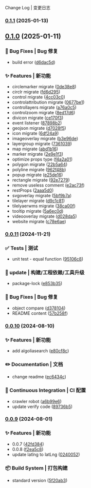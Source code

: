 Change Log | 变更日志
### [0.1.1](https://github.com/GrayFrost/sveaflet/compare/v0.1.0...v0.1.1) (2025-01-13)

## [0.1.0](https://github.com/GrayFrost/sveaflet/compare/v0.0.11...v0.1.0) (2025-01-11)


### 🐛 Bug Fixes | Bug 修复

* build error ([d6dac5d](https://github.com/GrayFrost/sveaflet/commit/d6dac5dc17829f8747f0256374008d1721509037))


### ✨ Features | 新功能

* circlemarker migrate ([0de38e8](https://github.com/GrayFrost/sveaflet/commit/0de38e83689334a19e2fe74766e6338a96fb8d58))
* circlr migrate ([fd6d295](https://github.com/GrayFrost/sveaflet/commit/fd6d29571a270bc8ab6577372a8b95bb8a35bdfa))
* control migrate ([4cc03c0](https://github.com/GrayFrost/sveaflet/commit/4cc03c05604f1e96a05b63c63a5b362ed6fafaf3))
* controlattribution migrate ([0677be1](https://github.com/GrayFrost/sveaflet/commit/0677be1de6473ac6fe409d94a30d00c6f3113956))
* controllayers migrate ([a76a0c5](https://github.com/GrayFrost/sveaflet/commit/a76a0c5b158b8202814f84794974f7f9275ca2aa))
* controlzoom migrate ([8ed17d6](https://github.com/GrayFrost/sveaflet/commit/8ed17d64b45694e911a2cb3ac894e88e3489246c))
* divicon migrate ([ce170f3](https://github.com/GrayFrost/sveaflet/commit/ce170f3bf6f6ab27ebcd3d07c53e96c0c89950dc))
* event listener ([87898b2](https://github.com/GrayFrost/sveaflet/commit/87898b203f587e90d0d797b91d8d1ba657c5bb26))
* geojson migrate ([d7028f5](https://github.com/GrayFrost/sveaflet/commit/d7028f50f7ceafba424bb3fa6723019fa1acc883))
* icon migrate ([6df24a9](https://github.com/GrayFrost/sveaflet/commit/6df24a9a7c15b27f20426718587667599de02707))
* imageoverlay migrate ([b3e96de](https://github.com/GrayFrost/sveaflet/commit/b3e96de85122fdf92ddc27d7cdb399cd7319834d))
* layergroup migrate ([7361039](https://github.com/GrayFrost/sveaflet/commit/73610394a9321b17cea610c71428b428425003e9))
* map migrate ([abd1b16](https://github.com/GrayFrost/sveaflet/commit/abd1b166db17615b831f2527f44800e4748d8605))
* marker migrate ([2e9e1f3](https://github.com/GrayFrost/sveaflet/commit/2e9e1f3bbe985708f3c938bc9a6f04728b40a48c))
* optimize props type ([f4a2a01](https://github.com/GrayFrost/sveaflet/commit/f4a2a01071cf9f27e2cca722b9cceeb49383830f))
* polygon migrate ([22b5a64](https://github.com/GrayFrost/sveaflet/commit/22b5a644cf1d9f7eddf24bd8fc04e8fb8cb48e4d))
* polyline migrate ([962f48b](https://github.com/GrayFrost/sveaflet/commit/962f48ba5c35877d614b7bfa65bd1e846f5ee893))
* popup migrate ([e25de16](https://github.com/GrayFrost/sveaflet/commit/e25de16df527896a9cee8282e5d33a5cb8e1deea))
* rectangle migrate ([92e7279](https://github.com/GrayFrost/sveaflet/commit/92e7279e35cd730256a49447e01ca6584ebb2032))
* remove useless comment ([e2ac73f](https://github.com/GrayFrost/sveaflet/commit/e2ac73fe57d9125c7b5381d00621c81ad318e1f0))
* restProps ([2aaa5d0](https://github.com/GrayFrost/sveaflet/commit/2aaa5d0eeb17bad73da6f58dfead47eda211cadf))
* svgoverlay migrate ([5bf9b7a](https://github.com/GrayFrost/sveaflet/commit/5bf9b7ace7d5c9ba1a9c00efbcf53d81ebc48659))
* tilelayer migrate ([d9c1c81](https://github.com/GrayFrost/sveaflet/commit/d9c1c8162a23dd7bb48342df996faa861a11b685))
* tilelyaerwms migrate ([38ca00f](https://github.com/GrayFrost/sveaflet/commit/38ca00f2216bb4147ce55837d02c48caa1a57cee))
* tooltip migrate ([5a6ec0d](https://github.com/GrayFrost/sveaflet/commit/5a6ec0d50d0f686b1a6664ca36353016ec4a67a0))
* videooverlay migrate ([d028da5](https://github.com/GrayFrost/sveaflet/commit/d028da5c793f2672f5d53d6017ed3cd1baad6155))
* website migrate ([c78e6ae](https://github.com/GrayFrost/sveaflet/commit/c78e6aed9edc17e217ae990620df26dc1ade2c55))

### [0.0.11](https://github.com/GrayFrost/sveaflet/compare/v0.0.10...v0.0.11) (2024-11-21)


### ✅ Tests | 测试

* unit test - equal function ([95106c8](https://github.com/GrayFrost/sveaflet/commit/95106c8bfd5eaa047677fabf483e170b4d1cbe53))


### 🚀 update | 构建/工程依赖/工具升级

* package-lock ([e853b35](https://github.com/GrayFrost/sveaflet/commit/e853b35e9286cc0c63a901b0c3a0f5ec76d1100e))


### 🐛 Bug Fixes | Bug 修复

* object compare ([d378104](https://github.com/GrayFrost/sveaflet/commit/d378104a076d0ae51ce284891a09f17c83dfab93))
* README  content ([57b258f](https://github.com/GrayFrost/sveaflet/commit/57b258f895a0d13548cf33e90e3bf591d39d1172))

### [0.0.10](https://github.com/GrayFrost/sveaflet/compare/v0.0.9...v0.0.10) (2024-08-10)


### ✨ Features | 新功能

* add algoliasearch ([e80cf8c](https://github.com/GrayFrost/sveaflet/commit/e80cf8cac17c0528ed280c7ce6004bc0345dc87f))


### ✏️ Documentation | 文档

* change readme ([ec6434c](https://github.com/GrayFrost/sveaflet/commit/ec6434ccdf32d39d70e8a6451535497f04a1e7c2))


### 👷 Continuous Integration | CI 配置

* crawler robot ([a6b99e6](https://github.com/GrayFrost/sveaflet/commit/a6b99e6f1b475ed8d1f3837abf3d507c874b720e))
* update verify code ([89736b5](https://github.com/GrayFrost/sveaflet/commit/89736b58ae88d7242747458884eaa022db1c597b))

### [0.0.9](https://github.com/GrayFrost/sveaflet/compare/v0.0.6...v0.0.9) (2024-08-01)


### ✨ Features | 新功能

* 0.0.7 ([42fd384](https://github.com/GrayFrost/sveaflet/commit/42fd384f39e2e437c7f3c8ab76288f9c44bf8bf8))
* 0.0.8 ([f2ea5c8](https://github.com/GrayFrost/sveaflet/commit/f2ea5c8601e2ff707c3e90509da3cbb8ff2a4788))
* update latlng to latLng ([0240052](https://github.com/GrayFrost/sveaflet/commit/0240052fbe134d13b0870976b733a4cea73ba185))


### 📦 Build System | 打包构建

* standard version ([5f20ab3](https://github.com/GrayFrost/sveaflet/commit/5f20ab3d784be9e4560145923a9be6ead1716b27))

